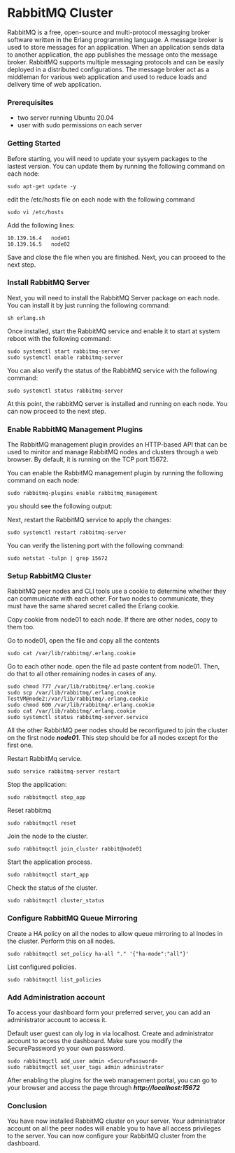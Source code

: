 # RabbitMQ Cluster

RabbitMQ is a free, open-source and multi-protocol messaging broker software written in the Erlang programming language. A message broker is used to store messages for an application. When an application sends data to another application, the app publishes the message onto the message broker. RabbitMQ supports multiple messaging protocols and can be easily deployed in a distributed configurations. The message broker act as a middleman for various web application and used to reduce loads and delivery time of web application.

### Prerequisites

- two server running Ubuntu 20.04
- user with sudo permissions on each server

### Getting Started

Before starting, you will need to update your sysyem packages to the lastest version. You can update them by running the following command on each node:

```shell
sudo apt-get update -y
```
edit the /etc/hosts file on each node with the following command

```shell
sudo vi /etc/hosts
```

Add the following lines:

```config
10.139.16.4   node01
10.139.16.5   node02
```

Save and close the file when you are finished. Next, you can proceed to the next step.

### Install RabbitMQ Server

Next, you will need to install the RabbitMQ Server package on each node. You can install it by just running the following command:

```shell
sh erlang.sh
```
Once installed, start the RabbitMQ service and enable it to start at system reboot with the following command:

```shell
sudo systemctl start rabbitmq-server
sudo systemctl enable rabbitmq-server
```
You can also verify the status of the RabbitMQ service with the following command:

```shell
sudo systemctl status rabbitmq-server
```
At this point, the rabbitMQ server is installed and running on each node. You can now proceed to the next step.

### Enable RabbitMQ Management Plugins

The RabbitMQ management plugin provides an HTTP-based API that can be used to minitor and manage RabbitMQ nodes and clusters through a web browser. By default, it is running on the TCP port 15672.

You can enable the RabbitMQ management plugin by running the following command on each node:

```shell
sudo rabbitmq-plugins enable rabbitmq_management
```
you should see the following output:

Next, restart the RabbitMQ service to apply the changes:

```shell
sudo systemctl restart rabbitmq-server
```

You can verify the listening port with the following command:
```shell
sudo netstat -tulpn | grep 15672
```

### Setup RabbitMQ Cluster

RabbitMQ peer nodes and CLI tools use a cookie to determine whether they can communicate with each other. For two nodes to communicate, they must have the same shared secret called the Erlang cookie.

Copy cookie from node01 to each node. If there are other nodes, copy to them too.

Go to node01, open the file and copy all the contents
```shell
sudo cat /var/lib/rabbitmq/.erlang.cookie
```

Go to each other node. open the file ad paste content from node01. Then, do that to all other remaining nodes in cases of any.

```shell
sudo chmod 777 /var/lib/rabbitmq/.erlang.cookie
sudo scp /var/lib/rabbitmq/.erlang.cookie TestVM@node2:/var/lib/rabbitmq/.erlang.cookie
sudo chmod 600 /var/lib/rabbitmq/.erlang.cookie
sudo cat /var/lib/rabbitmq/.erlang.cookie
sudo systemctl status rabbitmq-server.service

```
All the other RabbitMQ peer nodes should be reconfigured to join the cluster on the first node ***node01***. This step should be for all nodes except for the first one.

Restart RabbitMq service.

```shell
sudo service rabbitmq-server restart
```

Stop the application:
```shell
sudo rabbitmqctl stop_app
```

Reset rabbitmq
```shell
sudo rabbitmqctl reset
```

Join the node to the cluster.
```shell
sudo rabbitmqctl join_cluster rabbit@node01
```

Start the application process.
```shell
sudo rabbitmqctl start_app
```

Check the status of the cluster.
```shell
sudo rabbitmqctl cluster_status
```

### Configure RabbitMQ Queue Mirroring
Create a HA policy on all the nodes to allow queue mirroring to al lnodes in the cluster. Perform this on all nodes.

```shell
sudo rabbitmqctl set_policy ha-all "." '{"ha-mode":"all"}'
```

List configured policies.
```shell
sudo rabbitmqctl list_policies
```

### Add Administration account
To access your dashboard form your preferred server, you can add an administrator account to access it.

Default user guest can oly log in via localhost. Create and administrator account to access the dashboard. Make sure you modify the SecurePassword yo your own password.
```shell
sudo rabbitmqctl add_user admin <SecurePassword>
sudo rabbitmqctl set_user_tags admin administrator
```
After enabling the plugins for the web management portal, you can go to your browser and access the page through ***http://localhost:15672***

### Conclusion

You have now installed RabbitMQ cluster on your server. Your administrator account on all the peer nodes will enable you to have all access privileges to the server. You can now configure your RabbitMQ cluster from the dashboard.

